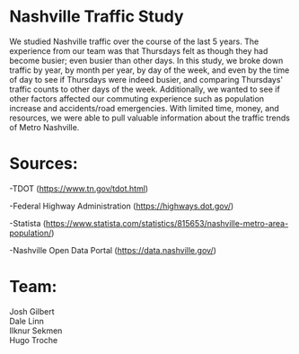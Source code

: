 # Nashville Traffic Study

We studied Nashville traffic over the course of the last 5 years. The experience from our team was that Thursdays felt as though they had become busier; even busier than other days. In this study, we broke down traffic by year, by month per year, by day of the week, and even by the time of day to see if Thursdays were indeed busier, and comparing Thursdays' traffic counts to other days of the week. Additionally, we wanted to see if other factors affected our commuting experience such as population increase and accidents/road emergencies. With limited time, money, and resources, we were able to pull valuable information about the traffic trends of Metro Nashville.

# Sources: 
-TDOT (https://www.tn.gov/tdot.html)  

-Federal Highway Administration  (https://highways.dot.gov/)   

-Statista (https://www.statista.com/statistics/815653/nashville-metro-area-population/)  

-Nashville Open Data Portal (https://data.nashville.gov/)

# Team:  
Josh Gilbert  
Dale Linn  
Ilknur Sekmen  
Hugo Troche  

